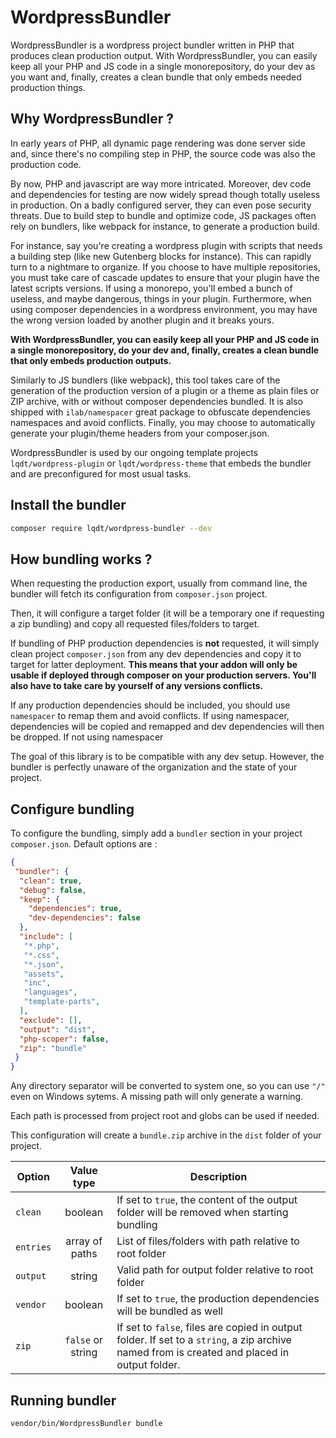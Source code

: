 # WordpressBundler

WordpressBundler is a wordpress project bundler written in PHP that produces clean production output. With WordpressBundler, you can easily keep all your PHP and JS code in a single monorepository, do your dev as you want and, finally, creates a clean bundle that only embeds needed production things.

## Why WordpressBundler ?

In early years of PHP, all dynamic page rendering was done server side and, since there's no compiling step in PHP, the source code was also the production code.

By now, PHP and javascript are way more intricated. Moreover, dev code and dependencies for testing are now widely spread though totally useless in production. On a badly configured server, they can even pose security threats. Due to build step to bundle and optimize code, JS packages often rely on bundlers, like webpack for instance, to generate a production build.

For instance, say you're creating a wordpress plugin with scripts that needs a building step (like new Gutenberg blocks for instance). This can rapidly turn to a nightmare to organize. If you choose to have multiple repositories, you must take care of cascade updates to ensure that your plugin have the latest scripts versions. If using a monorepo, you'll embed a bunch of useless, and maybe dangerous, things in your plugin. Furthermore, when using composer dependencies in a wordpress environment, you may have the wrong version loaded by another plugin and it breaks yours.

**With WordpressBundler, you can easily keep all your PHP and JS code in a single monorepository, do your dev and, finally, creates a clean bundle that only embeds production outputs.**

Similarly to JS bundlers (like webpack), this tool takes care of the generation of the production version of a plugin or a theme as plain files or ZIP archive, with or without composer dependencies bundled. It is also shipped with `ilab/namespacer` great package to obfuscate dependencies namespaces and avoid conflicts. Finally, you may choose to automatically generate your plugin/theme headers from your composer.json.

WordpressBundler is used by our ongoing template projects `lqdt/wordpress-plugin` or `lqdt/wordpress-theme` that embeds the bundler and are preconfigured for most usual tasks.

## Install the bundler

```bash
composer require lqdt/wordpress-bundler --dev
```

## How bundling works ?

When requesting the production export, usually from command line, the bundler will fetch its configuration from `composer.json` project.

Then, it will configure a target folder (it will be a temporary one if requesting a zip bundling) and copy all requested files/folders to target.

If bundling of PHP production dependencies is **not** requested, it will simply clean project `composer.json` from any dev dependencies and copy it to target for latter deployment. **This means that your addon will only be usable if deployed through composer on your production servers. You'll also have to take care by yourself of any versions conflicts.**

If any production dependencies should be included, you should use `namespacer` to remap them and avoid conflicts. If using namespacer, dependencies will be copied and remapped and dev dependencies will then be dropped. If not using namespacer

The goal of this library is to be compatible with any dev setup.
However, the bundler is perfectly unaware of the organization and the state of your project.

## Configure bundling

To configure the bundling, simply add a `bundler` section in your project `composer.json`. Default options are :

```json
{
 "bundler": {
  "clean": true,
  "debug": false,
  "keep": {
    "dependencies": true,
    "dev-dependencies": false
  },
  "include": [
   "*.php",
   "*.css",
   "*.json",
   "assets",
   "inc",
   "languages",
   "template-parts",
  ],
  "exclude": [],
  "output": "dist",
  "php-scoper": false,
  "zip": "bundle"
 }
}
```

Any directory separator will be converted to system one, so you can use `"/"` even on Windows sytems. A missing path will only generate a warning.

Each path is processed from project root and globs can be used if needed.

This configuration will create a `bundle.zip` archive in the `dist` folder of your project.

Option  | Value type  | Description
--|:---:|--
`clean`  | boolean  | If set to `true`, the content of the output folder will be removed when starting bundling
`entries`  | array of paths | List of files/folders with path relative to root folder
`output`  | string  | Valid path for output folder relative to root folder
`vendor`  | boolean  | If set to `true`, the production dependencies will be bundled as well
`zip`  | `false` or string  | If set to `false`, files are copied in output folder. If set to a `string`, a zip archive named from is created and placed in output folder.

## Running bundler

```bash
vendor/bin/WordpressBundler bundle
```
